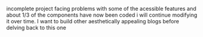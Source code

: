 incomplete project
facing problems with some of the acessible features and about 1/3 of the components have now been coded 
i will continue modifying it over time. I want to build other aesthetically appealing blogs before delving back to this one 
